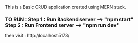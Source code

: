 This is a Basic CRUD application created using MERN stack.

<h3>
TO RUN :
Step 1 : Run Backend server --> "npm start" <br/>
Step 2 : Run Frontend server --> "npm run dev"<br/>
</h3>

then visit : http://localhost:5173/

